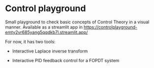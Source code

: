 # Control playground

Small playground to check basic concepts of Control Theory in a visual manner. Available as a streamlit app in https://controlplayground-emty2vr685yang5qqdkb7l.streamlit.app/

For now, it has two tools:

- Interactive Laplace inverse transform

- Interactive PID feedback control for a FOPDT system
